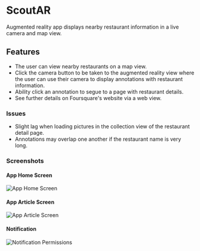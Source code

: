 # ScoutAR
Augmented reality app displays nearby restaurant information in a live camera and map view.

## Features
* The user can view nearby restaurants on a map view.
* Click the camera button to be taken to the augmented reality view where the user can use their camera to display annotations with restaurant information.
* Ability click an annotation to segue to a page with restaurant details.
* See further details on Foursquare's website via a web view.

### Issues
* Slight lag when loading pictures in the collection view of the restaurant detail page.
* Annotations may overlap one another if the restaurant name is very long.

### Screenshots
#### App Home Screen

![App Home Screen](readmeImages/NewsAppHomeScreen.png)

#### App Article Screen

![App Article Screen](readmeImages/NewsAppArticleScreen.png)

#### Notification

![Notification Permissions](readmeImages/NewsAppNotification.png)

